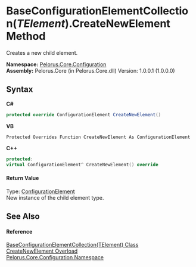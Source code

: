 # BaseConfigurationElementCollection(*TElement*).CreateNewElement Method 
 

Creates a new child element.

**Namespace:**&nbsp;<a href="74405DDA">Pelorus.Core.Configuration</a><br />**Assembly:**&nbsp;Pelorus.Core (in Pelorus.Core.dll) Version: 1.0.0.1 (1.0.0.0)

## Syntax

**C#**<br />
``` C#
protected override ConfigurationElement CreateNewElement()
```

**VB**<br />
``` VB
Protected Overrides Function CreateNewElement As ConfigurationElement
```

**C++**<br />
``` C++
protected:
virtual ConfigurationElement^ CreateNewElement() override
```


#### Return Value
Type: <a href="http://msdn2.microsoft.com/en-us/library/kyx77cz3" target="_blank">ConfigurationElement</a><br />New instance of the child element type.

## See Also


#### Reference
<a href="CAF267CA">BaseConfigurationElementCollection(TElement) Class</a><br /><a href="41B9328F">CreateNewElement Overload</a><br /><a href="74405DDA">Pelorus.Core.Configuration Namespace</a><br />